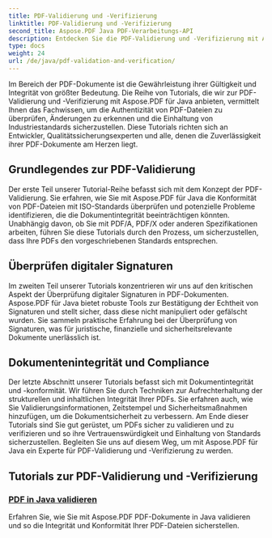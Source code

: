 ```yaml
---
title: PDF-Validierung und -Verifizierung
linktitle: PDF-Validierung und -Verifizierung
second_title: Aspose.PDF Java PDF-Verarbeitungs-API
description: Entdecken Sie die PDF-Validierung und -Verifizierung mit Aspose.PDF für Java. Stellen Sie in unseren umfassenden Tutorials die Dokumentintegrität und -konformität sicher.
type: docs
weight: 24
url: /de/java/pdf-validation-and-verification/
---
```


Im Bereich der PDF-Dokumente ist die Gewährleistung ihrer Gültigkeit und Integrität von größter Bedeutung. Die Reihe von Tutorials, die wir zur PDF-Validierung und -Verifizierung mit Aspose.PDF für Java anbieten, vermittelt Ihnen das Fachwissen, um die Authentizität von PDF-Dateien zu überprüfen, Änderungen zu erkennen und die Einhaltung von Industriestandards sicherzustellen. Diese Tutorials richten sich an Entwickler, Qualitätssicherungsexperten und alle, denen die Zuverlässigkeit ihrer PDF-Dokumente am Herzen liegt.

## Grundlegendes zur PDF-Validierung

Der erste Teil unserer Tutorial-Reihe befasst sich mit dem Konzept der PDF-Validierung. Sie erfahren, wie Sie mit Aspose.PDF für Java die Konformität von PDF-Dateien mit ISO-Standards überprüfen und potenzielle Probleme identifizieren, die die Dokumentintegrität beeinträchtigen könnten. Unabhängig davon, ob Sie mit PDF/A, PDF/X oder anderen Spezifikationen arbeiten, führen Sie diese Tutorials durch den Prozess, um sicherzustellen, dass Ihre PDFs den vorgeschriebenen Standards entsprechen.

## Überprüfen digitaler Signaturen

Im zweiten Teil unserer Tutorials konzentrieren wir uns auf den kritischen Aspekt der Überprüfung digitaler Signaturen in PDF-Dokumenten. Aspose.PDF für Java bietet robuste Tools zur Bestätigung der Echtheit von Signaturen und stellt sicher, dass diese nicht manipuliert oder gefälscht wurden. Sie sammeln praktische Erfahrung bei der Überprüfung von Signaturen, was für juristische, finanzielle und sicherheitsrelevante Dokumente unerlässlich ist.

## Dokumentenintegrität und Compliance

Der letzte Abschnitt unserer Tutorials befasst sich mit Dokumentintegrität und -konformität. Wir führen Sie durch Techniken zur Aufrechterhaltung der strukturellen und inhaltlichen Integrität Ihrer PDFs. Sie erfahren auch, wie Sie Validierungsinformationen, Zeitstempel und Sicherheitsmaßnahmen hinzufügen, um die Dokumentsicherheit zu verbessern. Am Ende dieser Tutorials sind Sie gut gerüstet, um PDFs sicher zu validieren und zu verifizieren und so ihre Vertrauenswürdigkeit und Einhaltung von Standards sicherzustellen. Begleiten Sie uns auf diesem Weg, um mit Aspose.PDF für Java ein Experte für PDF-Validierung und -Verifizierung zu werden.

## Tutorials zur PDF-Validierung und -Verifizierung
### [PDF in Java validieren](./validate-pdf-in-java/)
Erfahren Sie, wie Sie mit Aspose.PDF PDF-Dokumente in Java validieren und so die Integrität und Konformität Ihrer PDF-Dateien sicherstellen.